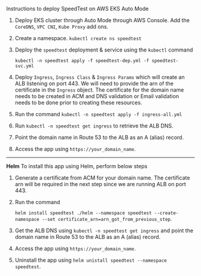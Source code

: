 Instructions to deploy SpeedTest on AWS EKS Auto Mode
  1. Deploy EKS cluster through Auto Mode through AWS Console. Add the ` CoreDNS `, ` VPC CNI `, ` Kube Proxy ` add ons.
  2. Create a namespace. ` kubectl create ns speedtest `
  3. Deploy the `speedtest` deployment & service using the `kubectl` command

     ` kubectl -n speedtest apply -f speedtest-dep.yml -f speedtest-svc.yml `
  4. Deploy `Ingress`, `Ingress Class` & `Ingress Params` which will create an ALB listening on port 443. We will need to provide the arn of the certificate in the `Ingress` object. The certificate for the domain name needs to be created in ACM and DNS validation or Email validation needs to be done prior to creating these resources.
  5. Run the command ` kubectl -n speedtest apply -f ingress-all.yml `
  6. Run `kubectl -n speedtest get ingress` to retrieve the ALB DNS.
  7. Point the domain name in Route 53 to the ALB as an A (alias) record.
  8. Access the app using `https://your_domain_name`.

--------------

**Helm**
To install this app using Helm, perform below steps
  1. Generate a certificate from ACM for your domain name. The certificate arn will be required in the next step since we are running ALB on port 443.
  2. Run the command

     `helm install speedtest ./helm --namespace speedtest --create-namespace --set certificate_arn=arn_got_from_previous_step`.
  3. Get the ALB DNS using `kubectl -n speedtest get ingress` and point the domain name in Route 53 to the ALB as an A (alias) record.
  4. Access the app using `https://your_domain_name`.
  5. Uninstall the app using `helm unistall speedtest --namespace speedtest`.
